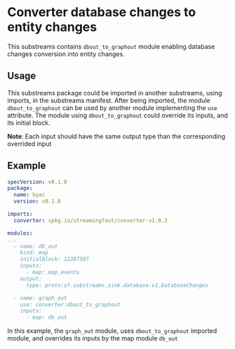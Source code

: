 # Converter database changes to entity changes

This substreams contains `dbout_to_graphout` module enabling database changes conversion into entity changes. 

## Usage 

This substreams package could be imported in another substreams, using imports, in the substreams manifest. After being imported, the module `dbout_to_graphout` can be used by another module implementing the `use` attribute. The module using `dbout_to_graphout` could override its inputs, and its initial block.

**Note**: Each input should have the same output type than the corresponding overrided input 

## Example 

```yaml
specVersion: v0.1.0
package:
  name: byac
  version: v0.1.0

imports:
  converter: spkg.io/streamingfast/converter-v1.0.2

modules:
...
  - name: db_out
    kind: map
    initialBlock: 12287507
    inputs:
      - map: map_events
    output:
      type: proto:sf.substreams.sink.database.v1.DatabaseChanges

  - name: graph_out
    use: converter:dbout_to_graphout
    inputs:
      - map: db_out
```

In this example, the `graph_out` module, uses `dbout_to_graphout` imported module, and overrides its inputs by the map module `db_out` 